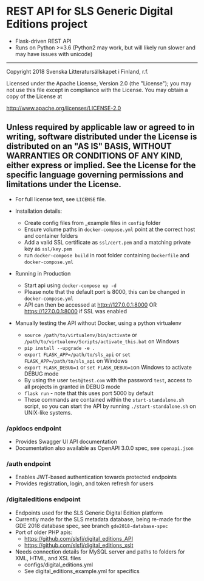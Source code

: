 # REST API for SLS Generic Digital Editions project
- Flask-driven REST API
- Runs on Python >=3.6 (Python2 may work, but will likely run slower and may have issues with unicode)
---
Copyright 2018 Svenska Litteratursällskapet i Finland, r.f.

Licensed under the Apache License, Version 2.0 (the "License");
you may not use this file except in compliance with the License.
You may obtain a copy of the License at

   http://www.apache.org/licenses/LICENSE-2.0

Unless required by applicable law or agreed to in writing, software
distributed under the License is distributed on an "AS IS" BASIS,
WITHOUT WARRANTIES OR CONDITIONS OF ANY KIND, either express or implied.
See the License for the specific language governing permissions and
limitations under the License.
---
- For full license text, see `LICENSE` file.

- Installation details:
    - Create config files from _example files in `config` folder
    - Ensure volume paths in `docker-compose.yml` point at the correct host and container folders
    - Add a valid SSL certificate as `ssl/cert.pem` and a matching private key as `ssl/key.pem`
    - run `docker-compose build` in root folder containing `Dockerfile` and `docker-compose.yml`
    
- Running in Production
    - Start api using `docker-compose up -d`
    - Please note that the default port is 8000, this can be changed in `docker-compose.yml`
    - API can then be accessed at http://127.0.0.1:8000 OR https://127.0.0.1:8000 if SSL was enabled
    
- Manually testing the API without Docker, using a python virtualenv
    - `source /path/to/virtualenv/bin/activate` or `/path/to/virtualenv/Scripts/activate_this.bat` on Windows
    - `pip install --upgrade -e .`
    - `export FLASK_APP=/path/to/sls_api` or `set FLASK_APP=/path/to/sls_api` on Windows
    - `export FLASK_DEBUG=1` or `set FLASK_DEBUG=1`on Windows to activate DEBUG mode
    - By using the user `test@test.com` with the password `test`, access to all projects in granted in DEBUG mode
    - `flask run` - note that this uses port 5000 by default
    - These commands are contained within the `start-standalone.sh` script, so you can start the API by running `./start-standalone.sh` on UNIX-like systems.

### /apidocs endpoint
- Provides Swagger UI API documentation
- Documentation also available as OpenAPI 3.0.0 spec, see `openapi.json`

### /auth endpoint
- Enables JWT-based authentication towards protected endpoints
- Provides registration, login, and token refresh for users

### /digitaleditions endpoint
- Endpoints used for the SLS Generic Digital Edition platform
- Currently made for the SLS metadata database, being re-made for the GDE 2018 database spec, see branch `gde2018-database-spec`
- Port of older PHP apis:
    - https://github.com/slsfi/digital_editions_API 
    - https://github.com/slsfi/digital_editions_xslt
- Needs connection details for MySQL server and paths to folders for XML, HTML, and XSL files
    - configs/digital_editions.yml
    - See digital_editions_example.yml for specifics    
